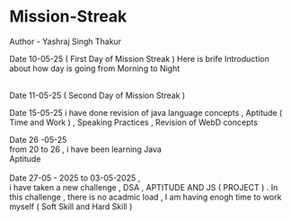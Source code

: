 # Mission-Streak
Author - Yashraj Singh Thakur 

Date 10-05-25 ( First Day of Mission Streak )
Here is brife Introduction about how day is going 
from  Morning to Night 

<br>
Date 11-05-25 ( Second Day of Mission Streak ) 
<br>

Date 15-05-25
i have done revision of java language concepts , Aptitude ( Time and Work ) , Speaking Practices  , Revision of WebD concepts 
<br>

Date 26 -05-25 
<br>
from 20 to 26  , i have been learning  Java 
<br>
Aptitude   
<br>
Date  27-05 - 2025 to 03-05-2025  , 
<br>
i have taken a new challenge  ,  DSA , APTITUDE AND  JS ( PROJECT ) . 
In this challenge , there is no acadmic load , I am having enogh time to work myself ( Soft Skill and Hard Skill )  
<br>
